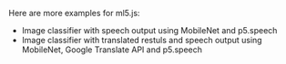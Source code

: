 Here are more examples for ml5.js:
- Image classifier with speech output using MobileNet and p5.speech
- Image classifier with translated restuls and speech output using MobileNet, Google Translate API and p5.speech
